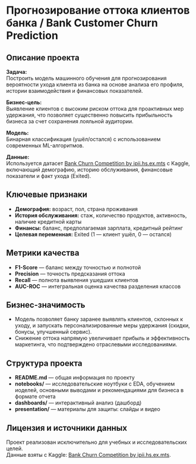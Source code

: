 # Прогнозирование оттока клиентов банка / Bank Customer Churn Prediction

## Описание проекта

**Задача:**  
Построить модель машинного обучения для прогнозирования вероятности ухода клиента из банка на основе анализа его профиля, истории взаимодействия и финансовых показателей.

**Бизнес-цель:**  
Выявление клиентов с высоким риском оттока для проактивных мер удержания, что позволяет существенно повысить прибыльность бизнеса за счет сохранения лояльной аудитории.

**Модель:**  
Бинарная классификация (ушёл/остался) с использованием современных ML-алгоритмов.

**Данные:**  
Используется датасет [Bank Churn Competition by ipii.hs.ex.mts](https://www.kaggle.com/competitions/bank-churn-competition-by-ipii-hs-ex-mts/overview) с Kaggle, включающий демографию, историю обслуживания, финансовые показатели и факт ухода (Exited).

## Ключевые признаки

- **Демография:** возраст, пол, страна проживания
- **История обслуживания:** стаж, количество продуктов, активность, наличие кредитной карты
- **Финансы:** баланс, предполагаемая зарплата, кредитный рейтинг
- **Целевая переменная:** Exited (1 — клиент ушёл, 0 — остался)

## Метрики качества

- **F1-Score** — баланс между точностью и полнотой
- **Precision** — точность предсказания оттока
- **Recall** — полнота выявления ушедших клиентов
- **AUC-ROC** — интегральная оценка качества разделения классов

## Бизнес-значимость

- Модель позволяет банку заранее выявлять клиентов, склонных к уходу, и запускать персонализированные меры удержания (скидки, бонусы, улучшенный сервис).
- Снижение оттока напрямую увеличивает прибыль и эффективность маркетинга, что подтверждено отраслевыми исследованиями.

## Структура проекта

- **README.md** — общая информация по проекту
- **notebooks/** — исследовательские ноутбуки с EDA, обучением иоделей, основными выводами и рекомендациями для бизнеса в формате отчета
- **dashboards/** — интерактивный анализ (дашборд)
- **presentation/** — материалы для защиты: слайды и видео

## Лицензия и источники данных

Проект реализован исключительно для учебных и исследовательских целей.  
Данные взяты с Kaggle: [Bank Churn Competition by ipii.hs.ex.mts](https://www.kaggle.com/competitions/bank-churn-competition-by-ipii-hs-ex-mts/overview).
